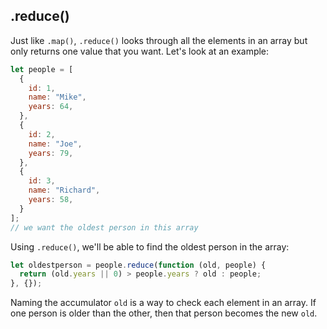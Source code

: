 ## .reduce()

Just like `.map()`, `.reduce()` looks through all the elements in an array but only returns one value that you want. Let's look at an example: 

```javascript
let people = [
  {
    id: 1,
    name: "Mike",
    years: 64,
  },
  {
    id: 2,
    name: "Joe",
    years: 79,
  },
  {
    id: 3,
    name: "Richard",
    years: 58,
  }
];
// we want the oldest person in this array
```

Using `.reduce()`, we'll be able to find the oldest person in the array: 

```javascript
let oldestperson = people.reduce(function (old, people) {
  return (old.years || 0) > people.years ? old : people;
}, {});
```

Naming the accumulator `old` is a way to check each element in an array. If one person is older than the other, then that person becomes the new `old`. 